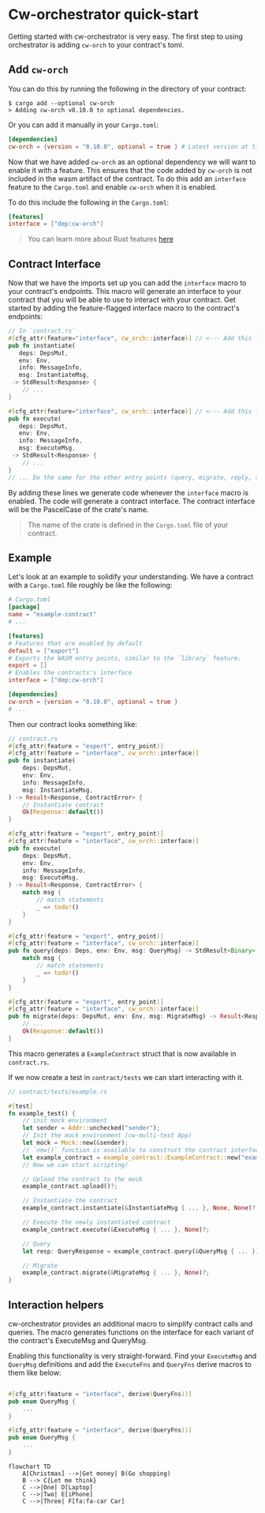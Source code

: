 # Cw-orchestrator quick-start

Getting started with cw-orchestrator is very easy. The first step to using orchestrator is adding `cw-orch` to your contract's toml.

## Add `cw-orch`

You can do this by running the following in the directory of your contract:

```shell
$ cargo add --optional cw-orch
> Adding cw-orch v0.10.0 to optional dependencies.
```

Or you can add it manually in your `Cargo.toml`:

```toml
[dependencies]
cw-orch = {version = "0.10.0", optional = true } # Latest version at time of writing
```

Now that we have added `cw-orch` as an optional dependency we will want to enable it with a feature. This ensures that the code added by `cw-orch` is not included in the wasm artifact of the contract. To do this add an `interface` feature to the `Cargo.toml` and enable `cw-orch` when it is enabled.

To do this include the following in the `Cargo.toml`:

```toml
[features]
interface = ["dep:cw-orch"]
```

> You can learn more about Rust features [here](TODO)

## Contract Interface

Now that we have the imports set up you can add the `interface` macro to your contract's endpoints. This macro will generate an interface to your contract that you will be able to use to interact with your contract. Get started by adding the feature-flagged interface macro to the contract's endpoints:

```rust
// In `contract.rs`
#[cfg_attr(feature="interface", cw_orch::interface)] // <--- Add this line
pub fn instantiate(
   deps: DepsMut,
   env: Env,
   info: MessageInfo,
   msg: InstantiateMsg,
 -> StdResult<Response> {
    // ...
}

#[cfg_attr(feature="interface", cw_orch::interface)] // <--- Add this line
pub fn execute(
   deps: DepsMut,
   env: Env,
   info: MessageInfo,
   msg: ExecuteMsg,
 -> StdResult<Response> {
    // ...
}
// ... Do the same for the other entry points (query, migrate, reply, sudo)
```

By adding these lines we generate code whenever the `interface` macro is enabled.
The code will generate a contract interface. The contract interface will be the PascelCase of the crate's name.

> The name of the crate is defined in the `Cargo.toml` file of your contract.

## Example

Let's look at an example to solidify your understanding.
We have a contract with a `Cargo.toml` file roughly be like the following:

```toml
# Cargo.toml
[package]
name = "example-contract"
# ...

[features]
# Features that are enabled by default
default = ["export"]
# Exports the WASM entry points, similar to the `library` feature.
export = []
# Enables the contracts's interface
interface = ["dep:cw-orch"]

[dependencies]
cw-orch = {version = "0.10.0", optional = true }
# ...
```

Then our contract looks something like:

```rust
// contract.rs
#[cfg_attr(feature = "export", entry_point)]
#[cfg_attr(feature = "interface", cw_orch::interface)]
pub fn instantiate(
    deps: DepsMut,
    env: Env,
    info: MessageInfo,
    msg: InstantiateMsg,
) -> Result<Response, ContractError> {
    // Instantiate contract
    Ok(Response::default())
}

#[cfg_attr(feature = "export", entry_point)]
#[cfg_attr(feature = "interface", cw_orch::interface)]
pub fn execute(
    deps: DepsMut,
    env: Env,
    info: MessageInfo,
    msg: ExecuteMsg,
) -> Result<Response, ContractError> {
    match msg {
        // match statements
        _ => todo!()
    }
}

#[cfg_attr(feature = "export", entry_point)]
#[cfg_attr(feature = "interface", cw_orch::interface)]
pub fn query(deps: Deps, env: Env, msg: QueryMsg) -> StdResult<Binary> {
    match msg {
        // match statements
        _ => todo!()
    }
}

#[cfg_attr(feature = "export", entry_point)]
#[cfg_attr(feature = "interface", cw_orch::interface)]
pub fn migrate(deps: DepsMut, env: Env, msg: MigrateMsg) -> Result<Response, ContractError> {
    // ...
    Ok(Response::default())
}
```

This macro generates a `ExampleContract` struct that is now available in `contract.rs`.

If we now create a test in `contract/tests` we can start interacting with it. 

```rust
// contract/tests/example.rs

#[test] 
fn example_test() {
    // init mock environment 
    let sender = Addr::unchecked("sender");
    // Init the mock environment (cw-multi-test App)
    let mock = Mock::new(&sender);
    // `new()` function is available to construct the contract interface
    let example_contract = example_contract::ExampleContract::new("example_contract", mock);
    // Now we can start scripting! 

    // Upload the contract to the mock
    example_contract.upload()?;

    // Instantiate the contract
    example_contract.instantiate(&InstantiateMsg { ... }, None, None)?;

    // Execute the newly instantiated contract 
    example_contract.execute(&ExecuteMsg { ... }, None)?;

    // Query 
    let resp: QueryResponse = example_contract.query(&QueryMsg { ... })?;

    // Migrate 
    example_contract.migrate(&MigrateMsg { ... }, None)?;
}
```

## Interaction helpers

cw-orchestrator provides an additional macro to simplify contract calls and queries. The macro generates functions on the interface for each variant of the contract's ExecuteMsg and QueryMsg.

Enabling this functionality is very straight-forward. Find your `ExecuteMsg` and `QueryMsg` definitions and add the `ExecuteFns` and `QueryFns` derive macros to them like below:  

```rust

#[cfg_attr(feature = "interface", derive(QueryFns))]
pub enum QueryMsg {
    ...
}

#[cfg_attr(feature = "interface", derive(QueryFns))]
pub enum QueryMsg {
    ...
}
```

```mermaid
flowchart TD
    A[Christmas] -->|Get money| B(Go shopping)
    B --> C{Let me think}
    C -->|One| D[Laptop]
    C -->|Two| E[iPhone]
    C -->|Three| F[fa:fa-car Car]
```
